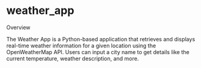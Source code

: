 # weather_app

Overview

The Weather App is a Python-based application that retrieves and displays real-time weather information for a given location using the OpenWeatherMap API. Users can input a city name to get details like the current temperature, weather description, and more.